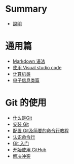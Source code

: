 # Summary

<!-- - [Chapter 1](./chapter_1.md) -->

- [說明](./README.md)

<!-- TODO split to separate docs -->
<!-- - [暑假不发霉手册](./暑假不发霉手册.md) -->

# 通用篇
- [Markdown 语法](./get-started/markdown_syntax.md)
- [使用 Visual studio code](./get-started/vscode.md)
- [计算机类](./get-started/about-cs.md)
- [电子信息类篇](./get-started/about-ei.md)

# Git 的使用
- [什么是Git](./use-git/whatis.md)
- [安装 Git](./use-git/installation.md)
- [配置 Git及简要的命令行教程](./use-git/configure.md)
- [认识命令行](./use-git/hug-cli.md)
- [Git 入门](./use-git/try-git.md)
- [开始使用 GitHub](./use-git/get-started-with-gh.md)
- [解决冲突](./use-git/conflict.md)